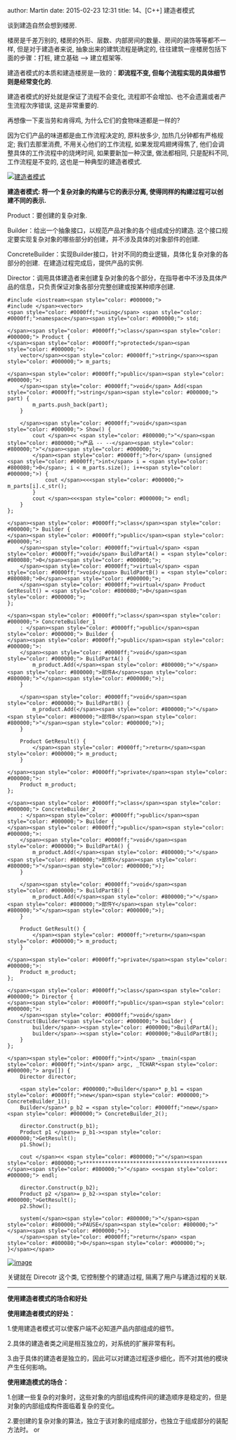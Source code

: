 author: Martin
date: 2015-02-23 12:31
title: 14、[C++] 建造者模式

谈到建造自然会想到楼房.

楼房是千差万别的, 楼房的外形、层数、内部房间的数量、房间的装饰等等都不一样, 但是对于建造者来说, 抽象出来的建筑流程是确定的, 往往建筑一座楼房包括下面的步骤：打桩, 建立基础 –> 建立框架等.

建造者模式的本质和建造楼房是一致的：**即流程不变, 但每个流程实现的具体细节则是经常变化的**.

建造者模式的好处就是保证了流程不会变化, 流程即不会增加、也不会遗漏或者产生流程次序错误, 这是非常重要的.

再想像一下麦当劳和肯得鸡, 为什么它们的食物味道都是一样的?

因为它们产品的味道都是由工作流程决定的, 原料放多少, 加热几分钟都有严格规定; 我们去那里消费, 不用关心他们的工作流程, 如果发现鸡翅烤得焦了, 他们会调整具体的工作流程中的烧烤时间, 如果要新加一种汉堡, 做法都相同, 只是配料不同, 工作流程是不变的, 这也是一种典型的建造者模式.



[![建造者模式](http://www.smallcpp.cn/wp-content/uploads/2015/02/thumb1.jpg)](http://www.smallcpp.cn/wp-content/uploads/2015/02/1f2dfcd7b30e.jpg)



**建造者模式: 将一个复杂对象的构建与它的表示分离, 使得同样的构建过程可以创建不同的表示.**

Product：要创建的复杂对象.

Builder：给出一个抽象接口，以规范产品对象的各个组成成分的建造. 这个接口规定要实现复杂对象的哪些部分的创建，并不涉及具体的对象部件的创建.

ConcreteBuilder：实现Builder接口，针对不同的商业逻辑，具体化复杂对象的各部分的创建.  在建造过程完成后，提供产品的实例.

Director：调用具体建造者来创建复杂对象的各个部分，在指导者中不涉及具体产品的信息，只负责保证对象各部分完整创建或按某种顺序创建.





    #include <iostream><span style="color: #000000;">
    #include </span><vector>
    <span style="color: #0000ff;">using</span> <span style="color: #0000ff;">namespace</span><span style="color: #000000;"> std;

    </span><span style="color: #0000ff;">class</span><span style="color: #000000;"> Product {
    </span><span style="color: #0000ff;">protected</span><span style="color: #000000;">:
        vector</span><<span style="color: #0000ff;">string</span>><span style="color: #000000;"> m_parts;

    </span><span style="color: #0000ff;">public</span><span style="color: #000000;">:
        </span><span style="color: #0000ff;">void</span> Add(<span style="color: #0000ff;">string</span><span style="color: #000000;"> part) {
            m_parts.push_back(part);
        }

        </span><span style="color: #0000ff;">void</span><span style="color: #000000;"> Show() {
            cout </span><< <span style="color: #800000;">"</span><span style="color: #800000;">产品 -- --</span><span style="color: #800000;">"</span><span style="color: #000000;">;
            </span><span style="color: #0000ff;">for</span> (unsigned <span style="color: #0000ff;">int</span> i = <span style="color: #800080;">0</span>; i < m_parts.size(); i++<span style="color: #000000;">) {
                cout </span><<<span style="color: #000000;"> m_parts[i].c_str();
            }
            cout </span><<<span style="color: #000000;"> endl;
        }
    };

    </span><span style="color: #0000ff;">class</span><span style="color: #000000;"> Builder {
    </span><span style="color: #0000ff;">public</span><span style="color: #000000;">:
        </span><span style="color: #0000ff;">virtual</span> <span style="color: #0000ff;">void</span> BuildPartA() = <span style="color: #800080;">0</span><span style="color: #000000;">;
        </span><span style="color: #0000ff;">virtual</span> <span style="color: #0000ff;">void</span> BuildPartB() = <span style="color: #800080;">0</span><span style="color: #000000;">;
        </span><span style="color: #0000ff;">virtual</span> Product GetResult() = <span style="color: #800080;">0</span><span style="color: #000000;">;
    };

    </span><span style="color: #0000ff;">class</span><span style="color: #000000;"> ConcreteBuilder_1
        : </span><span style="color: #0000ff;">public</span><span style="color: #000000;"> Builder {
    </span><span style="color: #0000ff;">public</span><span style="color: #000000;">:
        </span><span style="color: #0000ff;">void</span><span style="color: #000000;"> BuildPartA() {
            m_product.Add(</span><span style="color: #800000;">"</span><span style="color: #800000;">部件A</span><span style="color: #800000;">"</span><span style="color: #000000;">);
        }

        </span><span style="color: #0000ff;">void</span><span style="color: #000000;"> BuildPartB() {
            m_product.Add(</span><span style="color: #800000;">"</span><span style="color: #800000;">部件B</span><span style="color: #800000;">"</span><span style="color: #000000;">);
        }

        Product GetResult() {
            </span><span style="color: #0000ff;">return</span><span style="color: #000000;"> m_product;
        }

    </span><span style="color: #0000ff;">private</span><span style="color: #000000;">:
        Product m_product;
    };

    </span><span style="color: #0000ff;">class</span><span style="color: #000000;"> ConcreteBuilder_2
        : </span><span style="color: #0000ff;">public</span><span style="color: #000000;"> Builder {
    </span><span style="color: #0000ff;">public</span><span style="color: #000000;">:
        </span><span style="color: #0000ff;">void</span><span style="color: #000000;"> BuildPartA() {
            m_product.Add(</span><span style="color: #800000;">"</span><span style="color: #800000;">部件X</span><span style="color: #800000;">"</span><span style="color: #000000;">);
        }

        </span><span style="color: #0000ff;">void</span><span style="color: #000000;"> BuildPartB() {
            m_product.Add(</span><span style="color: #800000;">"</span><span style="color: #800000;">部件Y</span><span style="color: #800000;">"</span><span style="color: #000000;">);
        }

        Product GetResult() {
            </span><span style="color: #0000ff;">return</span><span style="color: #000000;"> m_product;
        }

    </span><span style="color: #0000ff;">private</span><span style="color: #000000;">:
        Product m_product;
    };

    </span><span style="color: #0000ff;">class</span><span style="color: #000000;"> Director {
    </span><span style="color: #0000ff;">public</span><span style="color: #000000;">:
        </span><span style="color: #0000ff;">void</span> Construct(Builder*<span style="color: #000000;"> builder) {
            builder</span>-><span style="color: #000000;">BuildPartA();
            builder</span>-><span style="color: #000000;">BuildPartB();
        }
    };

    </span><span style="color: #0000ff;">int</span> _tmain(<span style="color: #0000ff;">int</span> argc, _TCHAR*<span style="color: #000000;"> argv[]) {
        Director director;

        <span style="color: #000000;">Builder</span>* p_b1 = <span style="color: #0000ff;">new</span><span style="color: #000000;"> ConcreteBuilder_1();
        Builder</span>* p_b2 = <span style="color: #0000ff;">new</span><span style="color: #000000;"> ConcreteBuilder_2();

        director.Construct(p_b1);
        Product p1 </span>= p_b1-><span style="color: #000000;">GetResult();
        p1.Show();

        cout </span><< <span style="color: #800000;">"</span><span style="color: #800000;">**********************************************</span><span style="color: #800000;">"</span> <<<span style="color: #000000;"> endl;

        director.Construct(p_b2);
        Product p2 </span>= p_b2-><span style="color: #000000;">GetResult();
        p2.Show();

        system(</span><span style="color: #800000;">"</span><span style="color: #800000;">PAUSE</span><span style="color: #800000;">"</span><span style="color: #000000;">);
        </span><span style="color: #0000ff;">return</span> <span style="color: #800080;">0</span><span style="color: #000000;">;
    }</span></span>







[![image](http://www.smallcpp.cn/wp-content/uploads/2015/02/image_thumb26.png)](http://www.smallcpp.cn/wp-content/uploads/2015/02/image26.png)



关键就在 Direcotr 这个类, 它控制整个的建造过程, 隔离了用户与建造过程的关联.





* * *





**使用建造者模式的场合和好处**

**使用建造者模式的好处：**

1.使用建造者模式可以使客户端不必知道产品内部组成的细节。

2.具体的建造者类之间是相互独立的，对系统的扩展非常有利。

3.由于具体的建造者是独立的，因此可以对建造过程逐步细化，而不对其他的模块产生任何影响。

**使用建造模式的场合：**

1.创建一些复杂的对象时，这些对象的内部组成构件间的建造顺序是稳定的，但是对象的内部组成构件面临着复杂的变化。

2.要创建的复杂对象的算法，独立于该对象的组成部分，也独立于组成部分的装配方法时。
or 
